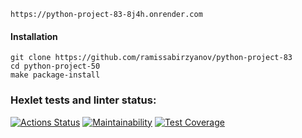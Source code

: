 ```
https://python-project-83-8j4h.onrender.com
```


#### Installation


```
git clone https://github.com/ramissabirzyanov/python-project-83
cd python-project-50
make package-install
```




### Hexlet tests and linter status:
[![Actions Status](https://github.com/ramissabirzyanov/python-project-83/actions/workflows/hexlet-check.yml/badge.svg)](https://github.com/ramissabirzyanov/python-project-83/actions)
[![Maintainability](https://api.codeclimate.com/v1/badges/72bbf6b7416634d7677a/maintainability)](https://codeclimate.com/github/ramissabirzyanov/python-project-83/maintainability)
[![Test Coverage](https://api.codeclimate.com/v1/badges/72bbf6b7416634d7677a/test_coverage)](https://codeclimate.com/github/ramissabirzyanov/python-project-83/test_coverage)

